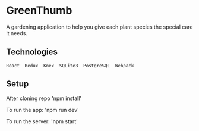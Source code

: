 # GreenThumb
A gardening application to help you give each plant species the special care it needs.

## Technologies
`React 
Redux 
Knex 
SQLite3 
PostgreSQL 
Webpack`

## Setup

After cloning repo
'npm install'

To run the app:
'npm run dev'

To run the server:
'npm start'
